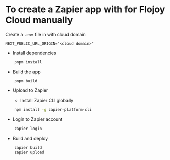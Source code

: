 # To create a Zapier app with for Flojoy Cloud manually

Create a `.env` file in with cloud domain

```text
NEXT_PUBLIC_URL_ORIGIN="<cloud domain>"
```

- Install dependencies

```shell
    pnpm install
```

- Build the app

```shell
    pnpm build
```

- Upload to Zapier

  - Install Zapier CLI globally

```sh
    npm install -g zapier-platform-cli
```

- Login to Zapier account

```sh
    zapier login
```

- Build and deploy
  
```sh
    zapier build
    zapier upload
```

